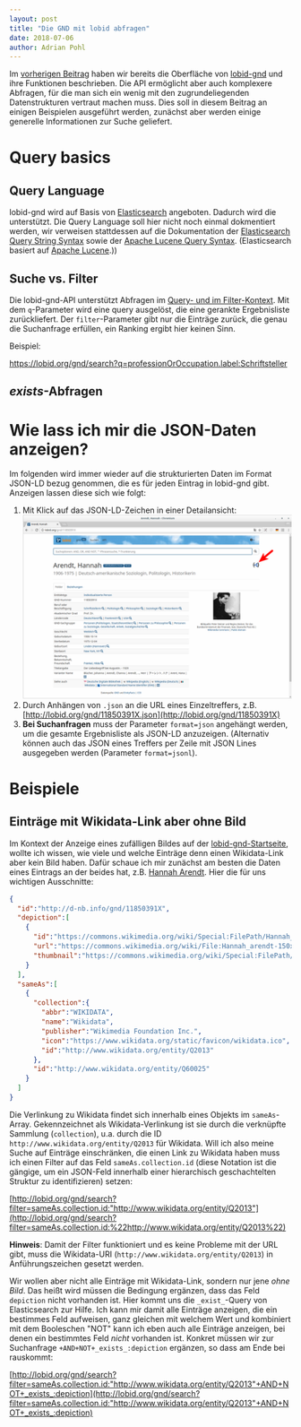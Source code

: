 ```yaml
---
layout: post
title: "Die GND mit lobid abfragen"
date: 2018-07-06
author: Adrian Pohl
---
```


Im [vorherigen Beitrag](http://blog.lobid.org/2018/07/03/lobid-gnd-suche.html) haben wir bereits die Oberfläche von [lobid-gnd](https://lobid.org/gnd) und ihre Funktionen beschrieben. Die API ermöglicht aber auch komplexere Abfragen, für die man sich ein wenig mit den zugrundeliegenden Datenstrukturen vertraut machen muss. Dies soll in diesem Beitrag an einigen Beispielen ausgeführt werden, zunächst aber werden einige generelle Informationen zur Suche geliefert.

# Query basics



## Query Language

lobid-gnd wird auf Basis von [Elasticsearch](https://de.wikipedia.org/wiki/Elasticsearch) angeboten. Dadurch wird die  unterstützt. Die Query Language soll hier nicht noch einmal dokmentiert werden, wir verweisen stattdessen auf die Dokumentation der  [Elasticsearch Query String Syntax](https://www.elastic.co/guide/en/elasticsearch/reference/current/query-dsl-query-string-query.html#query-string-syntax) sowie der [Apache Lucene Query Syntax](https://lucene.apache.org/core/2_9_4/queryparsersyntax.html). (Elasticsearch basiert auf [Apache Lucene](https://de.wikipedia.org/wiki/Apache_Lucene).))

## Suche vs. Filter

Die lobid-gnd-API unterstützt Abfragen im [Query- und im Filter-Kontext](https://www.elastic.co/guide/en/elasticsearch/reference/current/query-filter-context.html). Mit dem `q`-Parameter wird eine query ausgelöst, die eine gerankte Ergebnisliste zurückliefert. Der `filter`-Parameter gibt nur die Einträge zurück, die genau die Suchanfrage erfüllen, ein Ranking ergibt hier keinen Sinn.

Beispiel:

https://lobid.org/gnd/search?q=professionOrOccupation.label:Schriftsteller

## _exists_-Abfragen



# Wie lass ich mir die JSON-Daten anzeigen?

Im folgenden wird immer wieder auf die strukturierten Daten im Format JSON-LD bezug genommen, die es für jeden Eintrag in lobid-gnd gibt. Anzeigen lassen diese sich wie folgt:

1. Mit Klick auf das JSON-LD-Zeichen in einer Detailansicht:
[![Screenshot](/images/focus-json-ld.png "Hinweis auf Link zum JSON-LD")](http://lobid.org/gnd/11850391X)
2. Durch Anhängen von `.json` an die URL eines Einzeltreffers, z.B. [http://lobid.org/gnd/11850391X.json](http://lobid.org/gnd/11850391X)
3. **Bei Suchanfragen** muss der Parameter `format=json` angehängt werden, um die gesamte Ergebnisliste als JSON-LD anzuzeigen. (Alternativ können auch das JSON eines Treffers per Zeile mit JSON Lines ausgegeben werden (Parameter `format=jsonl`).


# Beispiele

## Einträge mit Wikidata-Link aber ohne Bild

Im Kontext der Anzeige eines zufälligen Bildes auf der [lobid-gnd-Startseite](https://lobid.org/gnd), wollte ich wissen, wie viele und welche Einträge denn einen Wikidata-Link aber kein Bild haben. Dafür schaue ich mir zunächst am besten die Daten eines Eintrags an der beides hat, z.B. [Hannah Arendt](http://lobid.org/gnd/11850391X.json). Hier die für uns wichtigen Ausschnitte:

```json
{
  "id":"http://d-nb.info/gnd/11850391X",
  "depiction":[
    {
      "id":"https://commons.wikimedia.org/wiki/Special:FilePath/Hannah_arendt-150x150.jpg",
      "url":"https://commons.wikimedia.org/wiki/File:Hannah_arendt-150x150.jpg?uselang=de",
      "thumbnail":"https://commons.wikimedia.org/wiki/Special:FilePath/Hannah_arendt-150x150.jpg?width=270"
    }
  ],
  "sameAs":[
    {
      "collection":{
        "abbr":"WIKIDATA",
        "name":"Wikidata",
        "publisher":"Wikimedia Foundation Inc.",
        "icon":"https://www.wikidata.org/static/favicon/wikidata.ico",
        "id":"http://www.wikidata.org/entity/Q2013"
      },
      "id":"http://www.wikidata.org/entity/Q60025"
    }
  ]
}
```

Die Verlinkung zu Wikidata findet sich innerhalb eines Objekts im `sameAs`-Array. Gekennzeichnet als Wikidata-Verlinkung ist sie durch die verknüpfte Sammlung (`collection`), u.a. durch die ID `http://www.wikidata.org/entity/Q2013` für Wikidata. Will ich also meine Suche auf Einträge einschränken, die einen Link zu Wikidata haben muss ich einen Filter auf das Feld `sameAs.collection.id` (diese Notation ist die gängige, um ein JSON-Feld innerhalb einer hierarchisch geschachtelten Struktur zu identifizieren) setzen:

[http://lobid.org/gnd/search?filter=sameAs.collection.id:"http://www.wikidata.org/entity/Q2013"](http://lobid.org/gnd/search?filter=sameAs.collection.id:%22http://www.wikidata.org/entity/Q2013%22)

**Hinweis**: Damit der Filter funktioniert und es keine Probleme mit der URL gibt, muss die Wikidata-URI (`http://www.wikidata.org/entity/Q2013`) in Anführungszeichen gesetzt werden.

Wir wollen aber nicht alle Einträge mit Wikidata-Link, sondern nur jene *ohne Bild*. Das heißt wird müssen die Bedingung ergänzen, dass das Feld `depiction` nicht vorhanden ist. Hier kommt uns die `_exist_`-Query von Elasticsearch zur Hilfe. Ich kann mir damit alle Einträge anzeigen, die ein bestimmes Feld aufweisen, ganz gleichen mit welchem Wert und kombiniert mit dem Booleschen "NOT" kann ich eben auch alle Einträge anzeigen, bei denen ein bestimmtes Feld *nicht* vorhanden ist. Konkret müssen wir zur Suchanfrage `+AND+NOT+_exists_:depiction` ergänzen, so dass am Ende bei rauskommt:

[http://lobid.org/gnd/search?filter=sameAs.collection.id:"http://www.wikidata.org/entity/Q2013"+AND+NOT+_exists_:depiction](http://lobid.org/gnd/search?filter=sameAs.collection.id:"http://www.wikidata.org/entity/Q2013"+AND+NOT+_exists_:depiction)
